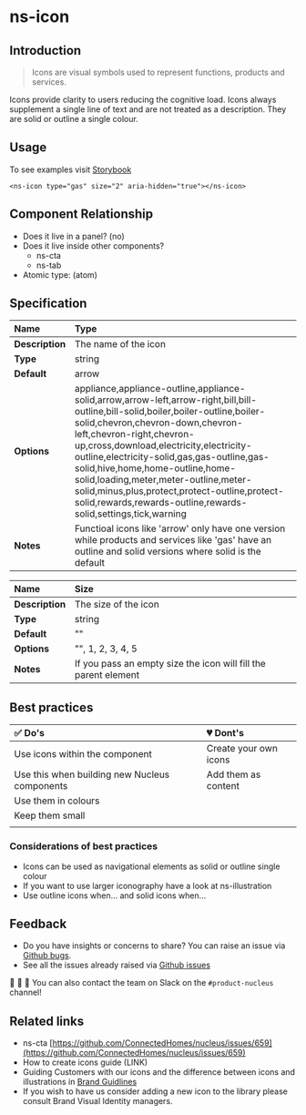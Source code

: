 # ns-icon

## Introduction

> Icons are visual symbols used to represent functions, products and services.

Icons provide clarity to users reducing the cognitive load. Icons always supplement a single line of text and are not treated as a description. They are solid or outline a single colour.

## Usage

To see examples visit [Storybook](https://nucleus.bgdigital.xyz/demo/index.html?path=/story/ns-icon--gas)

```markup
<ns-icon type="gas" size="2" aria-hidden="true"></ns-icon>
```

## Component Relationship

* Does it live in a panel? \(no\)
* Does it live inside other components?
  * ns-cta
  * ns-tab
* Atomic type: \(atom\)

## Specification

| **Name** | Type |
| :--- | :--- |
| **Description** | The name of the icon |
| **Type** | string |
| **Default** | arrow |
| **Options** | appliance,appliance-outline,appliance-solid,arrow,arrow-left,arrow-right,bill,bill-outline,bill-solid,boiler,boiler-outline,boiler-solid,chevron,chevron-down,chevron-left,chevron-right,chevron-up,cross,download,electricity,electricity-outline,electricity-solid,gas,gas-outline,gas-solid,hive,home,home-outline,home-solid,loading,meter,meter-outline,meter-solid,minus,plus,protect,protect-outline,protect-solid,rewards,rewards-outline,rewards-solid,settings,tick,warning |
| **Notes** | Functioal icons like 'arrow' only have one version while products and services like 'gas' have an outline and solid versions where solid is the default |

| **Name** | Size |
| :--- | :--- |
| **Description** | The size of the icon |
| **Type** | string |
| **Default** | "" |
| **Options** | "", 1, 2, 3, 4, 5 |
| **Notes** | If you pass an empty size the icon will fill the parent element |

## Best practices

| ✅ Do's | 💔 Dont's |
| :--- | :--- |
| Use icons within the component | Create your own icons |
| Use this when building new Nucleus components | Add them as content |
| Use them in colours |  |
| Keep them small |  |
|  |  |

### Considerations of best practices

* Icons can be used as navigational elements as solid or outline single colour
* If you want to use larger iconography have a look at ns-illustration 
* Use outline icons when... and solid icons when... 

## Feedback

* Do you have insights or concerns to share? You can raise an issue via [Github bugs](https://github.com/ConnectedHomes/nucleus/issues/new?assignees=&labels=Bug&template=a--bug-report.md&title=[bug]%20[ns-icon]).
* See all the issues already raised via [Github issues](https://github.com/connectedHomes/nucleus/issues?utf8=%E2%9C%93&q=is%3Aopen+is%3Aissue+label%3ABug+[ns-icon])

💩 🎉 🦄 You can also contact the team on Slack on the `#product-nucleus` channel!

## Related links

* ns-cta [https://github.com/ConnectedHomes/nucleus/issues/659](https://github.com/ConnectedHomes/nucleus/issues/659)
* How to create icons guide \(LINK\)
* Guiding Customers with our icons and the difference between icons and illustrations in [Brand Guidlines](https://centrica.frontify.com/d/6307mViOlfHB/visual-identity#/icons/guiding-our-customers-with-our-icons) 
* If you wish to have us consider adding a new icon to the library please consult Brand Visual Identity managers. 

